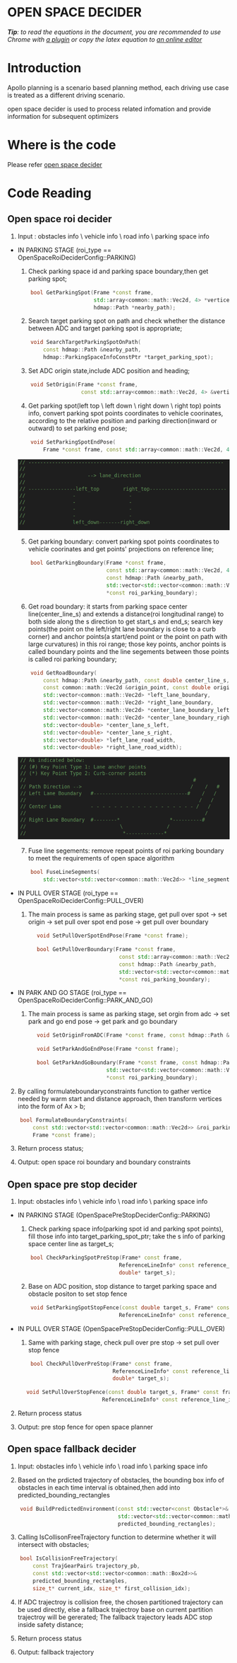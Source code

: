 # OPEN SPACE DECIDER

_**Tip**: to read the equations in the document, you are recommended to use Chrome with [a plugin](https://chrome.google.com/webstore/detail/tex-all-the-things/cbimabofgmfdkicghcadidpemeenbffn) or copy the latex equation to [an online editor](http://www.hostmath.com/)_

# Introduction

Apollo planning is a scenario based planning method, each driving use case is treated as a different driving scenario.

open space decider is used to process related infomation and provide information for subsequent optimizers 

# Where is the code

Please refer [open space decider](https://github.com/ApolloAuto/apollo/modules/planning/tasks/deciders/open_space_decider/open_space_roi_decider.cc)

# Code Reading

## Open space roi decider

1. Input : obstacles info \ vehicle info \ road info \ parking space info

  - IN PARKING STAGE (roi_type == OpenSpaceRoiDeciderConfig::PARKING)

    1. Check parking space id and parking space boundary,then get parking spot;
    ```cpp
        bool GetParkingSpot(Frame *const frame,
                            std::array<common::math::Vec2d, 4> *vertices,
                            hdmap::Path *nearby_path);
    ```
    2. Search target parking spot on path and check whether the distance between ADC and target parking spot is appropriate;
    ```cpp
        void SearchTargetParkingSpotOnPath(
            const hdmap::Path &nearby_path,
            hdmap::ParkingSpaceInfoConstPtr *target_parking_spot);
    ``` 
    3. Set ADC origin state,include ADC position and heading;
    ```cpp
        void SetOrigin(Frame *const frame,
                        const std::array<common::math::Vec2d, 4> &vertices);
    ```

    4. Get parking spot(left top \ left down \ right down \ right top) points info, convert parking spot points coordinates to vehicle coorinates, according to the relative position and parking direction(inward or outward) to set parking end pose;

    ```cpp  
        void SetParkingSpotEndPose(
            Frame *const frame, const std::array<common::math::Vec2d, 4> &vertices);
    ```

    ![Diagram](images/open_space_decider_fig_2.png)   

    5. Get parking boundary: convert parking spot points coordinates to vehicle coorinates and get points' projections on reference line;
    
    ```cpp
        bool GetParkingBoundary(Frame *const frame,
                                const std::array<common::math::Vec2d, 4> &vertices,
                                const hdmap::Path &nearby_path,
                                std::vector<std::vector<common::math::Vec2d>>
                                *const roi_parking_boundary);
    ```
    6. Get road boundary: it starts from parking space center line(center_line_s) and extends a distance(roi longitudinal range) to both side along the s direction to get start_s and end_s; search key points(the point on the left/right lane boundary is close to a curb corner) and anchor points(a start/end point or the point on path with large curvatures) in this roi range; those key points, anchor points is called boundary points and the line segements between those points is called roi parking boundary; 
    
    ```cpp
        void GetRoadBoundary(
            const hdmap::Path &nearby_path, const double center_line_s,
            const common::math::Vec2d &origin_point, const double origin_heading,
            std::vector<common::math::Vec2d> *left_lane_boundary,
            std::vector<common::math::Vec2d> *right_lane_boundary,
            std::vector<common::math::Vec2d> *center_lane_boundary_left,
            std::vector<common::math::Vec2d> *center_lane_boundary_right,
            std::vector<double> *center_lane_s_left,
            std::vector<double> *center_lane_s_right,
            std::vector<double> *left_lane_road_width,
            std::vector<double> *right_lane_road_width);
    ```
    ![Diagram](images/open_space_roi_decider_fig_1.png)

    7. Fuse line segements: remove repeat points of roi parking boundary to meet the requirements of open space algorithm

    ```cpp
        bool FuseLineSegments(
            std::vector<std::vector<common::math::Vec2d>> *line_segments_vec);
    ```
  - IN PULL OVER STAGE (roi_type == OpenSpaceRoiDeciderConfig::PULL_OVER) 

    1. The main process is same as parking stage, get pull over spot -> set origin -> set pull over spot end pose -> get pull over boundary 

    ```cpp 
          void SetPullOverSpotEndPose(Frame *const frame);
    ```

    ```cpp
          bool GetPullOverBoundary(Frame *const frame,
                                    const std::array<common::math::Vec2d, 4> &vertices,
                                    const hdmap::Path &nearby_path,
                                    std::vector<std::vector<common::math::Vec2d>>
                                    *const roi_parking_boundary);  
    ```                                                   
  - IN PARK AND GO STAGE (roi_type == OpenSpaceRoiDeciderConfig::PARK_AND_GO)

    1. The main process is same as parking stage, set orgin from adc -> set park and go end pose -> get park and go boundary 

    ```cpp
          void SetOriginFromADC(Frame *const frame, const hdmap::Path &nearby_path);
    ```

    ```cpp
          void SetParkAndGoEndPose(Frame *const frame);
    ```

    ```cpp
          bool GetParkAndGoBoundary(Frame *const frame, const hdmap::Path &nearby_path,
                                std::vector<std::vector<common::math::Vec2d>>
                                *const roi_parking_boundary);
    ```
2. By calling formulateboundaryconstraints function to gather vertice needed by warm start and distance approach, then transform vertices into the form of Ax > b;

```cpp
    bool FormulateBoundaryConstraints(
        const std::vector<std::vector<common::math::Vec2d>> &roi_parking_boundary,
        Frame *const frame);
```
3. Return process status;

4. Output: open space roi boundary and boundary constraints 

## Open space pre stop decider

1. Input: obstacles info \ vehicle info \ road info \ parking space info

  - IN PARKING STAGE (OpenSpacePreStopDeciderConfig::PARKING)
    1. Check parking space info(parking spot id and parking spot points), fill those info into target_parking_spot_ptr; take the s info of parking space center line as target_s;

    ```cpp
        bool CheckParkingSpotPreStop(Frame* const frame,
                                    ReferenceLineInfo* const reference_line_info,
                                    double* target_s);
    ```
    2. Base on ADC position, stop distance to target parking space and obstacle positon to set stop fence
      
    ```cpp
        void SetParkingSpotStopFence(const double target_s, Frame* const frame,
                                    ReferenceLineInfo* const reference_line_info);
    ```
  - IN PULL OVER STAGE (OpenSpacePreStopDeciderConfig::PULL_OVER)
    1. Same with parking stage, check pull over pre stop -> set pull over stop fence

    ```cpp
        bool CheckPullOverPreStop(Frame* const frame,
                                  ReferenceLineInfo* const reference_line_info,
                                  double* target_s);
    ```

  ```cpp
        void SetPullOverStopFence(const double target_s, Frame* const frame,
                                ReferenceLineInfo* const reference_line_info);
  ```
2. Return process status

3. Output: pre stop fence for open space planner

## Open space fallback decider 
1. Input: obstacles info \ vehicle info \ road info \ parking space info

2. Based on the prdicted trajectory of obstacles, the bounding box info of obstacles in each time interval is obtained,then add into predicted_bounding_rectangles
```cpp
    void BuildPredictedEnvironment(const std::vector<const Obstacle*>& obstacles,
                                   std::vector<std::vector<common::math::Box2d>>&
                                   predicted_bounding_rectangles);
```
3. Calling IsCollisonFreeTrajectory function to determine whether it will intersect with obstacles;
```cpp
    bool IsCollisionFreeTrajectory(
        const TrajGearPair& trajectory_pb,
        const std::vector<std::vector<common::math::Box2d>>&
        predicted_bounding_rectangles,
        size_t* current_idx, size_t* first_collision_idx);
```
4. If ADC trajectroy is collision free, the chosen partitioned trajectory can be used directly, else a fallback trajectroy base on current partition trajectroy will be gererated;
The fallback trajectory leads ADC stop inside safety distance;

5. Return process status    

6. Output: fallback trajectory